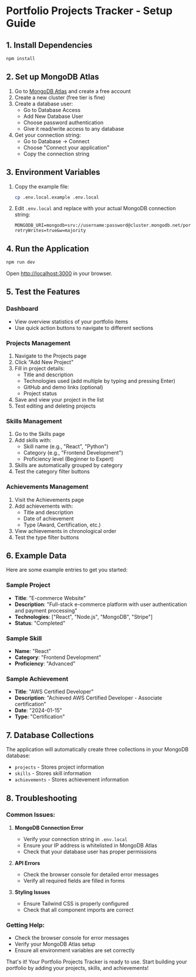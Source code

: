 # Portfolio Projects Tracker - Setup Guide

## 1. Install Dependencies
```bash
npm install
```

## 2. Set up MongoDB Atlas
1. Go to [MongoDB Atlas](https://www.mongodb.com/atlas) and create a free account
2. Create a new cluster (free tier is fine)
3. Create a database user:
   - Go to Database Access
   - Add New Database User
   - Choose password authentication
   - Give it read/write access to any database
4. Get your connection string:
   - Go to Database → Connect
   - Choose "Connect your application"
   - Copy the connection string

## 3. Environment Variables
1. Copy the example file:
   ```bash
   cp .env.local.example .env.local
   ```
2. Edit `.env.local` and replace with your actual MongoDB connection string:
   ```
   MONGODB_URI=mongodb+srv://username:password@cluster.mongodb.net/portfolio?retryWrites=true&w=majority
   ```

## 4. Run the Application
```bash
npm run dev
```

Open [http://localhost:3000](http://localhost:3000) in your browser.

## 5. Test the Features

### Dashboard
- View overview statistics of your portfolio items
- Use quick action buttons to navigate to different sections

### Projects Management
1. Navigate to the Projects page
2. Click "Add New Project"
3. Fill in project details:
   - Title and description
   - Technologies used (add multiple by typing and pressing Enter)
   - GitHub and demo links (optional)
   - Project status
4. Save and view your project in the list
5. Test editing and deleting projects

### Skills Management
1. Go to the Skills page
2. Add skills with:
   - Skill name (e.g., "React", "Python")
   - Category (e.g., "Frontend Development")
   - Proficiency level (Beginner to Expert)
3. Skills are automatically grouped by category
4. Test the category filter buttons

### Achievements Management
1. Visit the Achievements page
2. Add achievements with:
   - Title and description
   - Date of achievement
   - Type (Award, Certification, etc.)
3. View achievements in chronological order
4. Test the type filter buttons

## 6. Example Data

Here are some example entries to get you started:

### Sample Project
- **Title**: "E-commerce Website"
- **Description**: "Full-stack e-commerce platform with user authentication and payment processing"
- **Technologies**: ["React", "Node.js", "MongoDB", "Stripe"]
- **Status**: "Completed"

### Sample Skill
- **Name**: "React"
- **Category**: "Frontend Development"
- **Proficiency**: "Advanced"

### Sample Achievement
- **Title**: "AWS Certified Developer"
- **Description**: "Achieved AWS Certified Developer - Associate certification"
- **Date**: "2024-01-15"
- **Type**: "Certification"

## 7. Database Collections

The application will automatically create three collections in your MongoDB database:
- `projects` - Stores project information
- `skills` - Stores skill information
- `achievements` - Stores achievement information

## 8. Troubleshooting

### Common Issues:

1. **MongoDB Connection Error**
   - Verify your connection string in `.env.local`
   - Ensure your IP address is whitelisted in MongoDB Atlas
   - Check that your database user has proper permissions

2. **API Errors**
   - Check the browser console for detailed error messages
   - Verify all required fields are filled in forms

3. **Styling Issues**
   - Ensure Tailwind CSS is properly configured
   - Check that all component imports are correct

### Getting Help:
- Check the browser console for error messages
- Verify your MongoDB Atlas setup
- Ensure all environment variables are set correctly

That's it! Your Portfolio Projects Tracker is ready to use. Start building your portfolio by adding your projects, skills, and achievements!